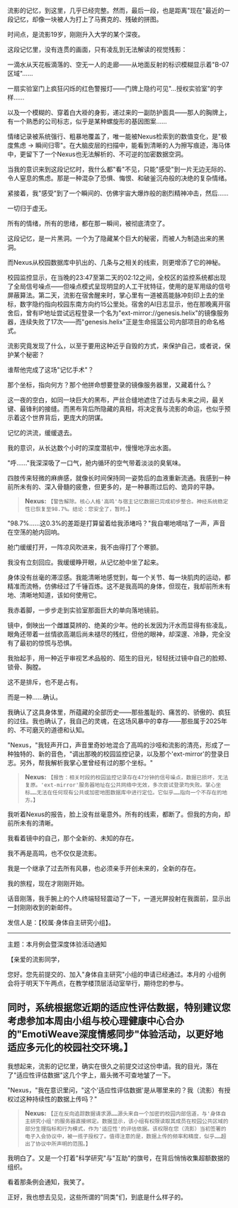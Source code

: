
流影的记忆，到这里，几乎已经完整。然而，最后一段，也是距离"现在"最近的一段记忆，却像一块被人为打上了马赛克的、残破的拼图。

时间点，是流影19岁，刚刚升入大学的某个深夜。

这段记忆里，没有连贯的画面，只有凌乱到无法解读的视觉残影：

一滴水从天花板滴落的、空无一人的走廊——从地面反射的标识模糊显示着"B-07区域"……

一扇实验室门上疯狂闪烁的红色警报灯——门牌上隐约可见"…授权实验室"的字样……

以及一个模糊的、穿着白大褂的身影，递过来的一副防护面具——那人的胸牌上，有一个熟悉的公司标志，似乎是某种螺旋形的基因图案……

情绪记录被系统强行、粗暴地覆盖了，唯一能被Nexus检索到的数值变化，是"极度焦虑 → 瞬间归零"。在大脑皮层的扫描中，能看到清晰的人为擦写痕迹，海马体中，更留下了一个Nexus也无法解析的、不可逆的加密数据空洞。

当我的意识来到这段记忆时，我什么都"看"不见，只能"感受"到一片无边无际的、令人窒息的焦虑。那是一种混杂了恐惧、悔恨、和破釜沉舟般的决绝的复杂情绪。

紧接着，我"感受"到了一个瞬间的、仿佛宇宙大爆炸般的剧烈精神冲击，然后……

一切归于虚无。

所有的情绪，所有的思绪，都在那一瞬间，被彻底清空了。

这段记忆，是一片黑洞。一个为了隐藏某个巨大的秘密，而被人为制造出来的黑洞。

而Nexus从校园数据库中扒出的、几条与之相关的线索，则更增添了它的神秘。

校园监控显示，在当晚的23:47至第二天的02:12之间，全校区的监控系统都出现了全局信号噪点——但噪点模式呈现明显的人工干扰特征，使用的是军用级的信号屏蔽算法。第二天，流影在宿舍醒来时，掌心里有一道被高能脉冲刻印上去的坐标，数字隐约指向校园东南方向约15公里处。宿舍的AI日志显示，他在那晚离开宿舍后，曾有IP地址尝试远程登录一个名为"ext-mirror://genesis.helix"的镜像服务器，连续失败了17次——而"genesis.helix"正是生命摇篮公司内部项目的命名格式。

流影究竟发现了什么，以至于要用这种近乎自毁的方式，来保护自己，或者说，保护某个秘密？

谁帮他完成了这场"记忆手术"？

那个坐标，指向何方？那个他拼命想要登录的镜像服务器里，又藏着什么？

这一夜的空白，如同一块巨大的黑布，严丝合缝地遮住了过去与未来之间，最关键、最锋利的接缝。而黑布背后所隐藏的真相，将决定我与流影的命运，也似乎预示着这个世界背后，更庞大的阴谋。

记忆的洪流，缓缓退去。

我的意识，从长达数个小时的深度潜航中，慢慢地浮出水面。

"呼......"我深深吸了一口气，舱内循环的空气带着淡淡的臭氧味。

四肢传来轻微的麻痹感，就像长时间保持同一姿势后的血液重新流通。我感到一种前所未有的、深入骨髓的疲惫，但更多的，是一种暴雨过后的、诡异的平静。

> **Nexus:** `【警告解除。核心人格'高鸣'与宿主记忆数据已完成初步整合。神经系统稳定性已恢复至98.7%。结论：您安全了，暂时。】`

"98.7%……这0.3%的差距是打算留着给我添堵吗？"我自嘲地嘀咕了一声，声音在空荡的舱内回响。

舱门缓缓打开，一阵凉风吹进来，我不由得打了个寒颤。

我没有立刻回应。我缓缓睁开眼，从记忆舱中坐了起来。

身体没有丝毫的滞涩感。我能清晰地感觉到，每一个关节、每一块肌肉的运动，都精准而流畅，仿佛经过了千锤百炼。这不是我高鸣的身体，但现在，我却前所未有地、清晰地知道，该如何使用它。

我赤着脚，一步步走到实验室那面巨大的单向落地镜前。

镜中，倒映出一个雌雄莫辨的、绝美的少年。他的长发因为汗水而显得有些凌乱，眼角还带着一丝情欲高潮后尚未褪尽的残红，但他的眼神，却深邃、冷静，完全没有了最初的惊慌与恐惧。

我抬起手，用一种近乎审视艺术品般的、陌生的目光，轻轻抚过镜中自己的脸颊、锁骨、胸膛。

这不是排斥，也不是占有。

而是一种……确认。

我确认了这具身体里，所蕴藏的全部历史——那些羞耻的、痛苦的、骄傲的、疯狂的过往。我也确认了，我自己的灵魂，在这场风暴中的幸存——那些属于2025年的、不可磨灭的道德和认知。

"Nexus，"我轻声开口，声音里奇妙地混合了高鸣的沙哑和流影的清亮，形成了一种独特的、新的音色，"调出那晚的校园监控记录，以及那个'ext-mirror'的登录日志。另外，帮我解析我掌心里曾经有过的那个坐标。"

> **Nexus:** `【报告：相关时段的校园监控记录存在47分钟的信号噪点，数据已损坏，无法复原。'ext-mirror'服务器地址在公共网络中无效，多次尝试登录均失败。掌心坐标……无法在任何现有公共或加密地图数据库中进行定位。它似乎……指向一个不存在的地方。】`

我听着Nexus的报告，脸上没有丝毫意外。所有的线索，都断了。但我的方向，却前所未有的清晰。

我看着镜中的自己，那个全新的、未知的存在。

我不再是高鸣，也不仅仅是流影。

我是一个继承了过去所有风暴，也必须亲手开创未来的，全新的存在。

我的旅程，现在才刚刚开始。

话音刚落，我手腕上的个人终端轻轻震动了一下，一道光屏投射在我面前，显示出一封刚刚收到的新邮件。

发信人是：【校属·身体自主研究小组】。

---
主题：本月例会暨深度体验活动通知

【亲爱的流影同学，

您好。您先前提交的、加入"身体自主研究"小组的申请已经通过。本月的 小组例会将于明天下午两点，在教学楼顶层活动室举行，期待您的参与。

同时，系统根据您**近期的适应性评估数据**，特别建议您考虑参加本周由小组与校心理健康中心合办的"EmotiWeave深度情感同步"体验活动，以更好地适应多元化的校园社交环境。】
---

我想起来，流影的记忆里，确实在很久之前提交过这份申请。我的目光，落在了"适应性评估数据"这几个字上，眉头微不可查地皱了一下。

"Nexus，"我在意识里问，"这个'适应性评估数据'是从哪里来的？我（流影）有授权过这种持续性的数据上传吗？"

> **Nexus:** `【正在反向追踪数据请求源……源头来自一个加密的校园内部信道，与'身体自主研究小组'的服务器直接绑定。数据显示，该小组有权限读取其成员在校园公共区域的部分生理指标和行为模式，作为'适应性'的评估依据。该权限在您（流影）当初签署的电子入会协议中，被一揽子授权了。值得注意的是，数据上传的频率和精度，似乎……超出了协议中所声明的范围。】`

我明白了。又是一个打着"科学研究"与"互助"的旗号，在背后悄悄收集超额数据的组织。

看着那条例会通知，我笑了。

正好，我也想去见见，这些所谓的"同类"们，到底是什么样子的。
